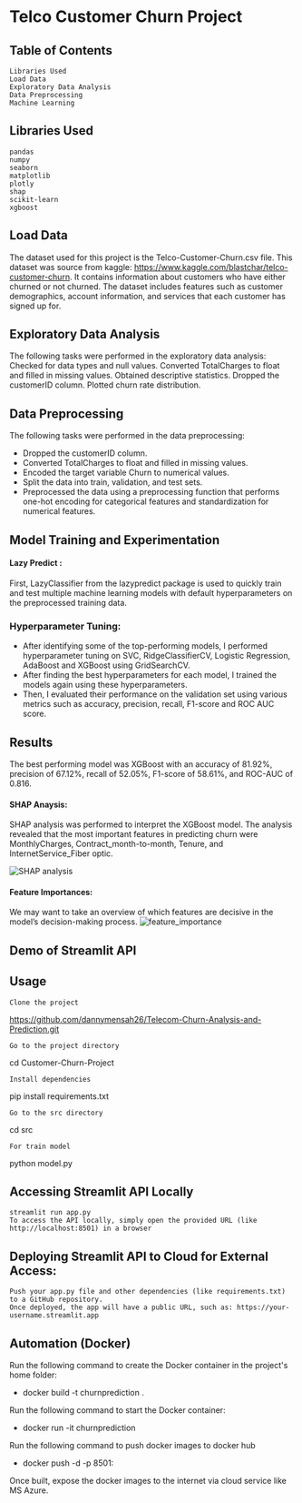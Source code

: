# Telco Customer Churn Project

## Table of Contents

    Libraries Used
    Load Data
    Exploratory Data Analysis
    Data Preprocessing
    Machine Learning

## Libraries Used

    pandas
    numpy
    seaborn
    matplotlib
    plotly
    shap
    scikit-learn
    xgboost

## Load Data

The dataset used for this project is the Telco-Customer-Churn.csv file. This dataset was source from kaggle: https://www.kaggle.com/blastchar/telco-customer-churn. It contains information about customers who have either churned or not churned. The dataset includes features such as customer demographics, account information, and services that each customer has signed up for.

## Exploratory Data Analysis
The following tasks were performed in the exploratory data analysis:
    Checked for data types and null values.
    Converted TotalCharges to float and filled in missing values.
    Obtained descriptive statistics.
    Dropped the customerID column.
    Plotted churn rate distribution.

## Data Preprocessing

The following tasks were performed in the data preprocessing:
- Dropped the customerID column. 
- Converted TotalCharges to float and filled in missing values. 
- Encoded the target variable Churn to numerical values. 
- Split the data into train, validation, and test sets.
- Preprocessed the data using a preprocessing function that performs one-hot encoding for categorical features and standardization for numerical features.

## Model Training and Experimentation
#### Lazy Predict : 
First, LazyClassifier from the lazypredict package is used to quickly train and test multiple machine learning models with default hyperparameters on the preprocessed training data.

### Hyperparameter Tuning:
- After identifying some of the top-performing models, I performed hyperparameter tuning on SVC, RidgeClassifierCV, Logistic Regression, AdaBoost and XGBoost using GridSearchCV.
- After finding the best hyperparameters for each model, I trained the models again using these hyperparameters.
- Then, I evaluated their performance on the validation set using various metrics such as accuracy, precision, recall, F1-score and ROC AUC score.

## Results
The best performing model was XGBoost with an accuracy of 81.92%, precision of 67.12%, recall of 52.05%, F1-score of 58.61%, and ROC-AUC of 0.816.

#### SHAP Anaysis:
SHAP analysis was performed to interpret the XGBoost model. The analysis revealed that the most important features in predicting churn were MonthlyCharges, 
Contract_month-to-month, Tenure, and InternetService_Fiber optic.

![SHAP analysis](https://github.com/user-attachments/assets/7869daa3-9218-4984-805f-6e8f164ab568)


#### Feature Importances: 
We may want to take an overview of which features are decisive in the model’s decision-making process.
![feature_importance](https://github.com/user-attachments/assets/203e3bfa-0311-4de1-8e16-27edf10c1a66)

## Demo of Streamlit API


## Usage

    Clone the project

https://github.com/dannymensah26/Telecom-Churn-Analysis-and-Prediction.git

    Go to the project directory

cd Customer-Churn-Project

    Install dependencies

pip install requirements.txt

    Go to the src directory

cd src

    For train model

python model.py

## Accessing Streamlit API Locally
    streamlit run app.py
    To access the API locally, simply open the provided URL (like http://localhost:8501) in a browser

## Deploying Streamlit API to Cloud for External Access:
    Push your app.py file and other dependencies (like requirements.txt) to a GitHub repository.
    Once deployed, the app will have a public URL, such as: https://your-username.streamlit.app

## Automation (Docker)
Run the following command to create the Docker container in the project's home folder:
- docker build -t churnprediction .

Run the following command to start the Docker container:
- docker run -it churnprediction

Run the following command to push docker images to docker hub
- docker push -d -p 8501:

Once built, expose the docker images to the internet via cloud service like MS Azure.















